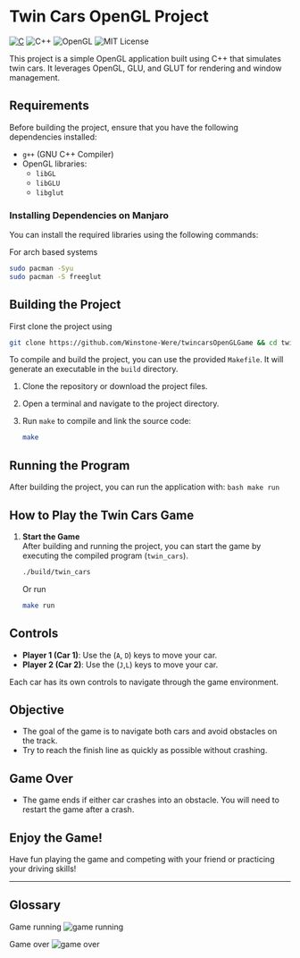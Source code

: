 # Twin Cars OpenGL Project
[![C](https://img.shields.io/badge/C-00599C?logo=c&logoColor=white)](#)
![C++](https://img.shields.io/badge/C%2B%2B-00599C?logo=c%2B%2B&logoColor=white)
![OpenGL](https://img.shields.io/badge/OpenGL-239120?logo=opengl&logoColor=white)
![MIT License](https://img.shields.io/badge/License-MIT-green.svg)

This project is a simple OpenGL application built using C++ that simulates twin cars. It leverages OpenGL, GLU, and GLUT for rendering and window management.

## Requirements

Before building the project, ensure that you have the following dependencies installed:

- `g++` (GNU C++ Compiler)
- OpenGL libraries:
  - `libGL`
  - `libGLU`
  - `libglut`

### Installing Dependencies on Manjaro

You can install the required libraries using the following commands:

For arch based systems

```bash
sudo pacman -Syu
sudo pacman -S freeglut
``` 

## Building the Project
First clone the project using 
```bash
git clone https://github.com/Winstone-Were/twincarsOpenGLGame && cd twincarsOpenGLGame
```

To compile and build the project, you can use the provided `Makefile`. It will generate an executable in the `build` directory.

1. Clone the repository or download the project files.

2. Open a terminal and navigate to the project directory.

3. Run `make` to compile and link the source code:

   ```bash
   make
    ```

## Running the Program
After building the project, you can run the application with:
    ```bash
    make run
    ```

## How to Play the Twin Cars Game

1. **Start the Game**  
   After building and running the project, you can start the game by executing the compiled program (`twin_cars`).

   ```bash
   ./build/twin_cars
    ```

    Or run

    ```bash
    make run
    ```

## Controls

- **Player 1 (Car 1)**: Use the (`A`, `D`) keys to move your car.
- **Player 2 (Car 2)**: Use the (`J`,`L`)  keys to move your car.

Each car has its own controls to navigate through the game environment.

## Objective

- The goal of the game is to navigate both cars and avoid obstacles on the track.
- Try to reach the finish line as quickly as possible without crashing.

## Game Over

- The game ends if either car crashes into an obstacle. You will need to restart the game after a crash.

## Enjoy the Game!

Have fun playing the game and competing with your friend or practicing your driving skills!

---
## Glossary

Game running
![game running](screenshots/gamerunning.png)

Game over
![game over](screenshots/gameover.png)
